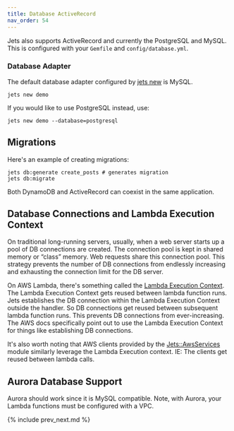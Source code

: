 ```yaml
---
title: Database ActiveRecord
nav_order: 54
---
```


Jets also supports ActiveRecord and currently the PostgreSQL and MySQL.  This is configured with your `Gemfile` and `config/database.yml`.

### Database Adapter

The default database adapter configured by [jets new](https://rubyonjets.com/reference/jets-new/) is MySQL.

    jets new demo

If you would like to use PostgreSQL instead, use:

    jets new demo --database=postgresql

## Migrations

Here's an example of creating migrations:

    jets db:generate create_posts # generates migration
    jets db:migrate

Both DynamoDB and ActiveRecord can coexist in the same application.

## Database Connections and Lambda Execution Context

On traditional long-running servers, usually, when a web server starts up a pool of DB connections are created. The connection pool is kept in shared memory or “class” memory. Web requests share this connection pool. This strategy prevents the number of DB connections from endlessly increasing and exhausting the connection limit for the DB server.

On AWS Lambda, there's something called the [Lambda Execution Context](https://docs.aws.amazon.com/lambda/latest/dg/running-lambda-code.html).  The Lambda Execution Context gets reused between lambda function runs. Jets establishes the DB connection within the Lambda Execution Context outside the handler. So DB connections get reused between subsequent lambda function runs. This prevents DB connections from ever-increasing. The AWS docs specifically point out to use the Lambda Execution Context for things like establishing DB connections.

It's also worth noting that AWS clients provided by the [Jets::AwsServices](https://github.com/tongueroo/jets/blob/master/lib/jets/aws_services.rb) module similarly leverage the Lambda Execution context. IE: The clients get reused between lambda calls.

## Aurora Database Support

Aurora should work since it is MySQL compatible. Note, with Aurora, your Lambda functions must be configured with a VPC.

{% include prev_next.md %}
